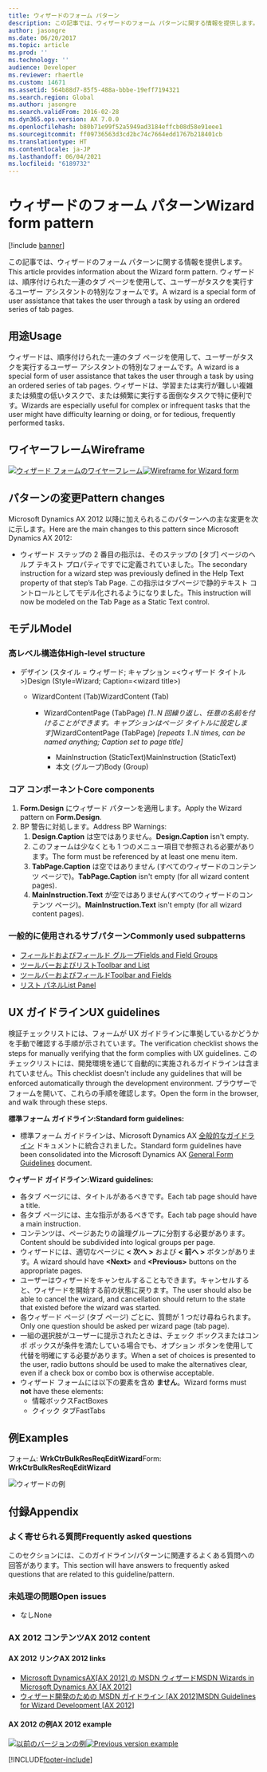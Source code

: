 ```yaml
---
title: ウィザードのフォーム パターン
description: この記事では、ウィザードのフォーム パターンに関する情報を提供します。 ウィザードは、ユーザーがタスクを実行するためのユーザー アシスタンス フォームです。
author: jasongre
ms.date: 06/20/2017
ms.topic: article
ms.prod: ''
ms.technology: ''
audience: Developer
ms.reviewer: rhaertle
ms.custom: 14671
ms.assetid: 564b88d7-85f5-488a-bbbe-19eff7194321
ms.search.region: Global
ms.author: jasongre
ms.search.validFrom: 2016-02-28
ms.dyn365.ops.version: AX 7.0.0
ms.openlocfilehash: b80b71e99f52a5949ad3184effcb08d58e91eee1
ms.sourcegitcommit: ff09736563d3cd2bc74c7664edd1767b218401cb
ms.translationtype: HT
ms.contentlocale: ja-JP
ms.lasthandoff: 06/04/2021
ms.locfileid: "6189732"
---
```

# <a name="wizard-form-pattern"></a><span data-ttu-id="7036d-104">ウィザードのフォーム パターン</span><span class="sxs-lookup"><span data-stu-id="7036d-104">Wizard form pattern</span></span>

[!include [banner](../includes/banner.md)]

<span data-ttu-id="7036d-105">この記事では、ウィザードのフォーム パターンに関する情報を提供します。</span><span class="sxs-lookup"><span data-stu-id="7036d-105">This article provides information about the Wizard form pattern.</span></span> <span data-ttu-id="7036d-106">ウィザードは、順序付けられた一連のタブ ページを使用して、ユーザーがタスクを実行するユーザー アシスタントの特別なフォームです。</span><span class="sxs-lookup"><span data-stu-id="7036d-106">A wizard is a special form of user assistance that takes the user through a task by using an ordered series of tab pages.</span></span>

## <a name="usage"></a><span data-ttu-id="7036d-107">用途</span><span class="sxs-lookup"><span data-stu-id="7036d-107">Usage</span></span>

<span data-ttu-id="7036d-108">ウィザードは、順序付けられた一連のタブ ページを使用して、ユーザーがタスクを実行するユーザー アシスタントの特別なフォームです。</span><span class="sxs-lookup"><span data-stu-id="7036d-108">A wizard is a special form of user assistance that takes the user through a task by using an ordered series of tab pages.</span></span> <span data-ttu-id="7036d-109">ウィザードは、学習または実行が難しい複雑または頻度の低いタスクで、または頻繁に実行する面倒なタスクで特に便利です。</span><span class="sxs-lookup"><span data-stu-id="7036d-109">Wizards are especially useful for complex or infrequent tasks that the user might have difficulty learning or doing, or for tedious, frequently performed tasks.</span></span>

## <a name="wireframe"></a><span data-ttu-id="7036d-110">ワイヤーフレーム</span><span class="sxs-lookup"><span data-stu-id="7036d-110">Wireframe</span></span>

<span data-ttu-id="7036d-111">[![ウィザード フォームのワイヤーフレーム](./media/wizard1-1024x574.png)](./media/wizard1.png)</span><span class="sxs-lookup"><span data-stu-id="7036d-111">[![Wireframe for Wizard form](./media/wizard1-1024x574.png)](./media/wizard1.png)</span></span>

## <a name="pattern-changes"></a><span data-ttu-id="7036d-112">パターンの変更</span><span class="sxs-lookup"><span data-stu-id="7036d-112">Pattern changes</span></span>
<span data-ttu-id="7036d-113">Microsoft Dynamics AX 2012 以降に加えられるこのパターンへの主な変更を次に示します。</span><span class="sxs-lookup"><span data-stu-id="7036d-113">Here are the main changes to this pattern since Microsoft Dynamics AX 2012:</span></span>

-   <span data-ttu-id="7036d-114">ウィザード ステップの 2 番目の指示は、そのステップの [タブ] ページのヘルプ テキスト プロパティですでに定義されていました。</span><span class="sxs-lookup"><span data-stu-id="7036d-114">The secondary instruction for a wizard step was previously defined in the Help Text property of that step’s Tab Page.</span></span> <span data-ttu-id="7036d-115">この指示はタブページで静的テキスト コントロールとしてモデル化されるようになりました。</span><span class="sxs-lookup"><span data-stu-id="7036d-115">This instruction will now be modeled on the Tab Page as a Static Text control.</span></span>

## <a name="model"></a><span data-ttu-id="7036d-116">モデル</span><span class="sxs-lookup"><span data-stu-id="7036d-116">Model</span></span>
### <a name="high-level-structure"></a><span data-ttu-id="7036d-117">高レベル構造体</span><span class="sxs-lookup"><span data-stu-id="7036d-117">High-level structure</span></span>

- <span data-ttu-id="7036d-118">デザイン (スタイル = ウィザード; キャプション =&lt;ウィザード タイトル&gt;)</span><span class="sxs-lookup"><span data-stu-id="7036d-118">Design (Style=Wizard; Caption=&lt;wizard title&gt;)</span></span>

    - <span data-ttu-id="7036d-119">WizardContent (Tab)</span><span class="sxs-lookup"><span data-stu-id="7036d-119">WizardContent (Tab)</span></span>

        - <span data-ttu-id="7036d-120">WizardContentPage (TabPage) *\[1..N 回繰り返し、任意の名前を付けることができます。キャプションはページ タイトルに設定します\]*</span><span class="sxs-lookup"><span data-stu-id="7036d-120">WizardContentPage (TabPage) *\[repeats 1..N times, can be named anything; Caption set to page title\]*</span></span>

            - <span data-ttu-id="7036d-121">MainInstruction (StaticText)</span><span class="sxs-lookup"><span data-stu-id="7036d-121">MainInstruction (StaticText)</span></span>
            - <span data-ttu-id="7036d-122">本文 (グループ)</span><span class="sxs-lookup"><span data-stu-id="7036d-122">Body (Group)</span></span>

### <a name="core-components"></a><span data-ttu-id="7036d-123">コア コンポーネント</span><span class="sxs-lookup"><span data-stu-id="7036d-123">Core components</span></span>

1.  <span data-ttu-id="7036d-124">**Form.Design** にウィザード パターンを適用します。</span><span class="sxs-lookup"><span data-stu-id="7036d-124">Apply the Wizard pattern on **Form.Design**.</span></span>
2.  <span data-ttu-id="7036d-125">BP 警告に対処します。</span><span class="sxs-lookup"><span data-stu-id="7036d-125">Address BP Warnings:</span></span>
    1.  <span data-ttu-id="7036d-126">**Design.Caption** は空ではありません。</span><span class="sxs-lookup"><span data-stu-id="7036d-126">**Design.Caption** isn't empty.</span></span>
    2.  <span data-ttu-id="7036d-127">このフォームは少なくとも 1 つのメニュー項目で参照される必要があります。</span><span class="sxs-lookup"><span data-stu-id="7036d-127">The form must be referenced by at least one menu item.</span></span>
    3.  <span data-ttu-id="7036d-128">**TabPage.Caption** は空ではありません (すべてのウィザードのコンテンツ ページで)。</span><span class="sxs-lookup"><span data-stu-id="7036d-128">**TabPage.Caption** isn't empty (for all wizard content pages).</span></span>
    4.  <span data-ttu-id="7036d-129">**MainInstruction.Text** が空ではありません(すべてのウィザードのコンテンツ ページ)。</span><span class="sxs-lookup"><span data-stu-id="7036d-129">**MainInstruction.Text** isn't empty (for all wizard content pages).</span></span>

### <a name="commonly-used-subpatterns"></a><span data-ttu-id="7036d-130">一般的に使用されるサブパターン</span><span class="sxs-lookup"><span data-stu-id="7036d-130">Commonly used subpatterns</span></span>

-   [<span data-ttu-id="7036d-131">フィールドおよびフィールド グループ</span><span class="sxs-lookup"><span data-stu-id="7036d-131">Fields and Field Groups</span></span>](fields-field-groups-subpattern.md)
-   [<span data-ttu-id="7036d-132">ツールバーおよびリスト</span><span class="sxs-lookup"><span data-stu-id="7036d-132">Toolbar and List</span></span>](toolbar-list-subpattern.md)
-   [<span data-ttu-id="7036d-133">ツールバーおよびフィールド</span><span class="sxs-lookup"><span data-stu-id="7036d-133">Toolbar and Fields</span></span>](toolbar-fields-subpattern.md)
-   [<span data-ttu-id="7036d-134">リスト パネル</span><span class="sxs-lookup"><span data-stu-id="7036d-134">List Panel</span></span>](list-panel-subpattern.md)

## <a name="ux-guidelines"></a><span data-ttu-id="7036d-135">UX ガイドライン</span><span class="sxs-lookup"><span data-stu-id="7036d-135">UX guidelines</span></span>
<span data-ttu-id="7036d-136">検証チェックリストには、フォームが UX ガイドラインに準拠しているかどうかを手動で確認する手順が示されています。</span><span class="sxs-lookup"><span data-stu-id="7036d-136">The verification checklist shows the steps for manually verifying that the form complies with UX guidelines.</span></span> <span data-ttu-id="7036d-137">このチェックリストには、開発環境を通じて自動的に実施されるガイドラインは含まれていません。</span><span class="sxs-lookup"><span data-stu-id="7036d-137">This checklist doesn't include any guidelines that will be enforced automatically through the development environment.</span></span> <span data-ttu-id="7036d-138">ブラウザーでフォームを開いて、これらの手順を確認します。</span><span class="sxs-lookup"><span data-stu-id="7036d-138">Open the form in the browser, and walk through these steps.</span></span> 

<span data-ttu-id="7036d-139">**標準フォーム ガイドライン:**</span><span class="sxs-lookup"><span data-stu-id="7036d-139">**Standard form guidelines:**</span></span>

-   <span data-ttu-id="7036d-140">標準フォーム ガイドラインは、Microsoft Dynamics AX [全般的なガイドライン](general-form-guidelines.md) ドキュメントに統合されました。</span><span class="sxs-lookup"><span data-stu-id="7036d-140">Standard form guidelines have been consolidated into the Microsoft Dynamics AX [General Form Guidelines](general-form-guidelines.md) document.</span></span>

<span data-ttu-id="7036d-141">**ウィザード** **ガイドライン:**</span><span class="sxs-lookup"><span data-stu-id="7036d-141">**Wizard** **guidelines:**</span></span>

-   <span data-ttu-id="7036d-142">各タブ ページには、タイトルがあるべきです。</span><span class="sxs-lookup"><span data-stu-id="7036d-142">Each tab page should have a title.</span></span>
-   <span data-ttu-id="7036d-143">各タブ ページには、主な指示があるべきです。</span><span class="sxs-lookup"><span data-stu-id="7036d-143">Each tab page should have a main instruction.</span></span>
-   <span data-ttu-id="7036d-144">コンテンツは、ページあたりの論理グループに分割する必要があります。</span><span class="sxs-lookup"><span data-stu-id="7036d-144">Content should be subdivided into logical groups per page.</span></span>
-   <span data-ttu-id="7036d-145">ウィザードには、適切なページに **&lt; 次へ &gt;** および **&lt; 前へ &gt;** ボタンがあります。</span><span class="sxs-lookup"><span data-stu-id="7036d-145">A wizard should have **&lt;Next&gt;** and **&lt;Previous&gt;** buttons on the appropriate pages.</span></span>
-   <span data-ttu-id="7036d-146">ユーザーはウィザードをキャンセルすることもできます。キャンセルすると、ウィザードを開始する前の状態に戻ります。</span><span class="sxs-lookup"><span data-stu-id="7036d-146">The user should also be able to cancel the wizard, and cancellation should return to the state that existed before the wizard was started.</span></span>
-   <span data-ttu-id="7036d-147">各ウィザード ページ (タブ ページ) ごとに、質問が 1 つだけ尋ねられます。</span><span class="sxs-lookup"><span data-stu-id="7036d-147">Only one question should be asked per wizard page (tab page).</span></span>
-   <span data-ttu-id="7036d-148">一組の選択肢がユーザーに提示されたときは、チェック ボックスまたはコンボ ボックスが条件を満たしている場合でも、オプション ボタンを使用して代替を明確にする必要があります。</span><span class="sxs-lookup"><span data-stu-id="7036d-148">When a set of choices is presented to the user, radio buttons should be used to make the alternatives clear, even if a check box or combo box is otherwise acceptable.</span></span>
-   <span data-ttu-id="7036d-149">ウィザード フォームには以下の要素を含め **ません**。</span><span class="sxs-lookup"><span data-stu-id="7036d-149">Wizard forms must **not** have these elements:</span></span>
    -   <span data-ttu-id="7036d-150">情報ボックス</span><span class="sxs-lookup"><span data-stu-id="7036d-150">FactBoxes</span></span>
    -   <span data-ttu-id="7036d-151">クイック タブ</span><span class="sxs-lookup"><span data-stu-id="7036d-151">FastTabs</span></span>

## <a name="examples"></a><span data-ttu-id="7036d-152">例</span><span class="sxs-lookup"><span data-stu-id="7036d-152">Examples</span></span>
<span data-ttu-id="7036d-153">フォーム: **WrkCtrBulkResReqEditWizard**</span><span class="sxs-lookup"><span data-stu-id="7036d-153">Form: **WrkCtrBulkResReqEditWizard**</span></span> 

![ウィザードの例](./media/wizard2.png)

## <a name="appendix"></a><span data-ttu-id="7036d-155">付録</span><span class="sxs-lookup"><span data-stu-id="7036d-155">Appendix</span></span>
### <a name="frequently-asked-questions"></a><span data-ttu-id="7036d-156">よく寄せられる質問</span><span class="sxs-lookup"><span data-stu-id="7036d-156">Frequently asked questions</span></span>

<span data-ttu-id="7036d-157">このセクションには、このガイドライン/パターンに関連するよくある質問への回答があります。</span><span class="sxs-lookup"><span data-stu-id="7036d-157">This section will have answers to frequently asked questions that are related to this guideline/pattern.</span></span>

### <a name="open-issues"></a><span data-ttu-id="7036d-158">未処理の問題</span><span class="sxs-lookup"><span data-stu-id="7036d-158">Open issues</span></span>

-   <span data-ttu-id="7036d-159">なし</span><span class="sxs-lookup"><span data-stu-id="7036d-159">None</span></span>

### <a name="ax-2012-content"></a><span data-ttu-id="7036d-160">AX 2012 コンテンツ</span><span class="sxs-lookup"><span data-stu-id="7036d-160">AX 2012 content</span></span>

#### <a name="ax-2012-links"></a><span data-ttu-id="7036d-161">AX 2012 リンク</span><span class="sxs-lookup"><span data-stu-id="7036d-161">AX 2012 links</span></span>

-   <span data-ttu-id="7036d-162">[Microsoft DynamicsAX\[AX 2012\] の MSDN ウィザード](/dynamicsax-2012/developer/wizards-in-microsoft-dynamics-ax)</span><span class="sxs-lookup"><span data-stu-id="7036d-162">[MSDN Wizards in Microsoft Dynamics AX \[AX 2012\]](/dynamicsax-2012/developer/wizards-in-microsoft-dynamics-ax)</span></span>
-   <span data-ttu-id="7036d-163">[ウィザード開発のための MSDN ガイドライン \[AX 2012\]](/dynamicsax-2012/developer/guidelines-for-wizard-development)</span><span class="sxs-lookup"><span data-stu-id="7036d-163">[MSDN Guidelines for Wizard Development \[AX 2012\]](/dynamicsax-2012/developer/guidelines-for-wizard-development)</span></span>

#### <a name="ax-2012-example"></a><span data-ttu-id="7036d-164">AX 2012 の例</span><span class="sxs-lookup"><span data-stu-id="7036d-164">AX 2012 example</span></span>

<span data-ttu-id="7036d-165">[![以前のバージョンの例](./media/wizard3.png)](./media/wizard3.png)</span><span class="sxs-lookup"><span data-stu-id="7036d-165">[![Previous version example](./media/wizard3.png)](./media/wizard3.png)</span></span>


[!INCLUDE[footer-include](../../../includes/footer-banner.md)]